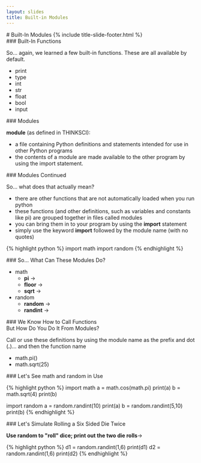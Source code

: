 ```yaml
---
layout: slides
title: Built-in Modules
---
```


<section markdown="block" class="title-slide">
# Built-In Modules
{% include title-slide-footer.html %}
</section>

<section markdown="block">
### Built-In Functions

So... again, we learned a few built-in functions.  These are all available by default.

* print
* type
* int
* str
* float
* bool
* input
</section>

<section markdown="block">
### Modules

__module__ (as defined in THINKSCI):

* a file containing Python definitions and statements intended for use in other Python programs
* the contents of a module are made available to the other program by using the import statement.
</section>

<section markdown="block">
### Modules Continued

So... what does that actually mean?

* there are other functions that are not automatically loaded when you run python
* these functions (and other definitions, such as variables and constants like pi) are grouped together in files called modules
* you can bring them in to your program by using the __import__ statement
* simply use the keyword __import__ followed by the module name (with no quotes)

{% highlight python %}
import math
import random
{% endhighlight %}
</section>

<section markdown="block">
### So... What Can These Modules Do?

* math
	* __pi__ &rarr;
	* __floor__ &rarr;
	* __sqrt__ &rarr;
* random
	* __random__ &rarr;
	* __randint__ &rarr;

</section>

<section markdown="block">
### We Know How to Call Functions
<aside>But How Do You Do It From Modules?</aside>

Call or use these definitions by using the module name as the prefix and dot (__.__)... and then the function name

* math.pi()
* math.sqrt(25)
</section>

<section markdown="block">
### Let's See math and random in Use

{% highlight python %}
import math
a = math.cos(math.pi)
print(a)
b = math.sqrt(4)
print(b)

import random
a = random.randint(10)
print(a)
b = random.randint(5,10)
print(b)
{% endhighlight %}
</section>

<section markdown="block">
### Let's Simulate Rolling a Six Sided Die Twice

__Use random to "roll" dice; print out the two die rolls__&rarr;

<div class="incremental" markdown="block"> 
{% highlight python %}
d1 = random.randint(1,6)
print(d1)
d2 = random.randint(1,6)
print(d2)
{% endhighlight %}
</div>
</section>
